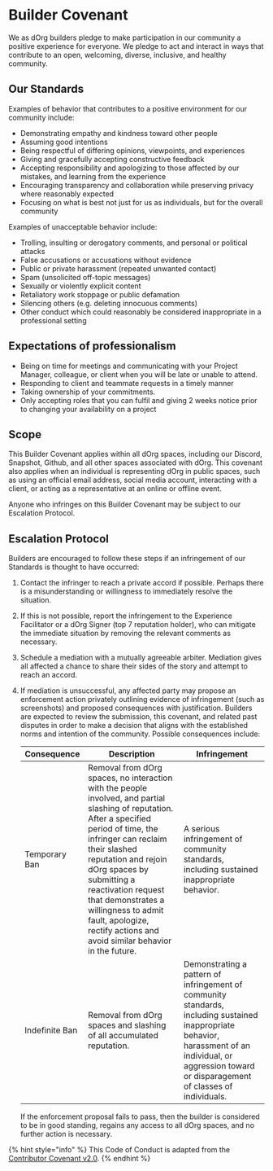 # Builder Covenant

We as dOrg builders pledge to make participation in our community a positive experience for everyone. We pledge to act and interact in ways that contribute to an open, welcoming, diverse, inclusive, and healthy community.

## Our Standards

Examples of behavior that contributes to a positive environment for our community include:

* Demonstrating empathy and kindness toward other people
* Assuming good intentions
* Being respectful of differing opinions, viewpoints, and experiences
* Giving and gracefully accepting constructive feedback
* Accepting responsibility and apologizing to those affected by our mistakes, and learning from the experience
* Encouraging transparency and collaboration while preserving privacy where reasonably expected
* Focusing on what is best not just for us as individuals, but for the overall community

Examples of unacceptable behavior include:

* Trolling, insulting or derogatory comments, and personal or political attacks
* False accusations or accusations without evidence
* Public or private harassment (repeated unwanted contact)
* Spam (unsolicited off-topic messages)
* Sexually or violently explicit content
* Retaliatory work stoppage or public defamation
* Silencing others (e.g. deleting innocuous comments)
* Other conduct which could reasonably be considered inappropriate in a professional setting

## Expectations of professionalism

* Being on time for meetings and communicating with your Project Manager, colleague, or client when you will be late or unable to attend.
* Responding to client and teammate requests in a timely manner
* Taking ownership of your commitments.
* Only accepting roles that you can fulfil and giving 2 weeks notice prior to changing your availability on a project

## Scope

This Builder Covenant applies within all dOrg spaces, including our Discord, Snapshot, Github, and all other spaces associated with dOrg. This covenant also applies when an individual is representing dOrg in public spaces, such as using an official email address, social media account, interacting with a client, or acting as a representative at an online or offline event.

Anyone who infringes on this Builder Covenant may be subject to our Escalation Protocol.

## Escalation Protocol

Builders are encouraged to follow these steps if an infringement of our Standards is thought to have occurred:

1. Contact the infringer to reach a private accord if possible. Perhaps there is a misunderstanding or willingness to immediately resolve the situation.
2. If this is not possible, report the infringement to the Experience Facilitator or a dOrg Signer (top 7 reputation holder), who can mitigate the immediate situation by removing the relevant comments as necessary.
3. Schedule a mediation with a mutually agreeable arbiter. Mediation gives all affected a chance to share their sides of the story and attempt to reach an accord.
4.  If mediation is unsuccessful, any affected party may propose an enforcement action privately outlining evidence of infringement (such as screenshots) and proposed consequences with justification. Builders are expected to review the submission, this covenant, and related past disputes in order to make a decision that aligns with the established norms and intention of the community. Possible consequences include:

    | Consequence    | Description                                                                                                                                                                                                                                                                                                                                                                  | Infringement                                                                                                                                                                                              |
    | -------------- | ---------------------------------------------------------------------------------------------------------------------------------------------------------------------------------------------------------------------------------------------------------------------------------------------------------------------------------------------------------------------------- | --------------------------------------------------------------------------------------------------------------------------------------------------------------------------------------------------------- |
    | Temporary Ban  | Removal from dOrg spaces, no interaction with the people involved, and partial slashing of reputation. After a specified period of time, the infringer can reclaim their slashed reputation and rejoin dOrg spaces by submitting a reactivation request that demonstrates a willingness to admit fault, apologize, rectify actions and avoid similar behavior in the future. | A serious infringement of community standards, including sustained inappropriate behavior.                                                                                                                |
    | Indefinite Ban | Removal from dOrg spaces and slashing of all accumulated reputation.                                                                                                                                                                                                                                                                                                         | Demonstrating a pattern of infringement of community standards, including sustained inappropriate behavior, harassment of an individual, or aggression toward or disparagement of classes of individuals. |

    If the enforcement proposal fails to pass, then the builder is considered to be in good standing, regains any access to all dOrg spaces, and no further action is necessary. 

{% hint style="info" %}
This Code of Conduct is adapted from the [Contributor Covenant v2.0](http://contributor-covenant.org/version/2/0/code_of_conduct).
{% endhint %}
